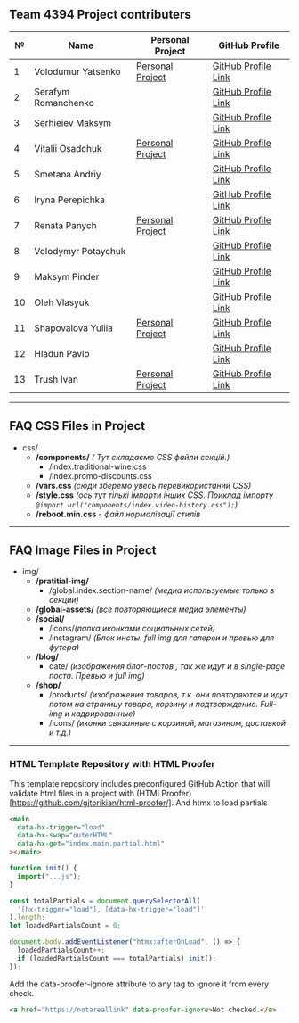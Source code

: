 ## Team 4394 Project contributers

| №   | Name                | Personal Project                                                             | GitHub Profile                                            |
| --- | ------------------- | ---------------------------------------------------------------------------- | --------------------------------------------------------- |
| 1   | Volodumur Yatsenko  | [Personal Project](https://github.com/vovan22/Task-1-advanced)               | [GitHub Profile Link](https://github.com/vovan22)         |
| 2   | Serafym Romanchenko |                                                                              | [GitHub Profile Link](https://github.com/Serafym42)       |
| 3   | Serhieiev Maksym    |                                                                              | [GitHub Profile Link](https://github.com/Lavo4nik)        |
| 4   | Vitalii Osadchuk    | [Personal Project](https://github.com/VitaliyOsadchuk/Business_landing_page) | [GitHub Profile Link](https://github.com/VitaliyOsadchuk) |
| 5   | Smetana Andriy      |                                                                              | [GitHub Profile Link](https://github.com/AndriyLike)      |
| 6   | Iryna Perepichka    |                                                                              | [GitHub Profile Link](https://github.com/moonlesse)       |
| 7   | Renata Panych       | [Personal Project](https://github.com/RenataPanych/project)                  | [GitHub Profile Link](https://github.com/RenataPanych)    |
| 8   | Volodymyr Potaychuk |                                                                              | [GitHub Profile Link](https://github.com/Lwowsky/html)    |
| 9   | Maksym Pinder       |                                                                              | [GitHub Profile Link](https://github.com/PinderMaksim)    |
| 10  | Oleh Vlasyuk        |                                                                              | [GitHub Profile Link](https://github.com/Oleh-323)        |
| 11  | Shapovalova Yuliia  | [Personal Project](https://github.com/julishapovalova/html-web-project)      | [GitHub Profile Link](https://github.com/julishapovalova) |
| 12  | Hladun Pavlo        |                                                                              | [GitHub Profile Link](https://github.com/HladunPavlo)     |
| 13  | Trush Ivan          | [Personal Project](https://github.com/RenataPanych/project)                  | [GitHub Profile Link](https://github.com/TrushIvan)       |

---

## FAQ CSS Files in Project

- css/
  - **/components/** _( Тут складаємо CSS файли секцій.)_
    - /index.traditional-wine.css
    - /index.promo-discounts.css
  - **/vars.css** _(сюди зберемо увесь перевикористаний CSS)_
  - **/style.css** _(ось тут тількі імпорти інших CSS. Приклад імпорту `@import url("components/index.video-history.css");`)_
  - **/reboot.min.css** - _файл нормалізації стилів_

---

## FAQ Image Files in Project

- img/
  - **/pratitial-img/**
    - /global.index.section-name/ _(медиа используемые только в секции)_
  - **/global-assets/** _(все повторяющиеся медиа элементы)_
  - **/social/**
    - /icons/_(папка иконками социальных сетей)_
    - /instagram/ _(Блок инсты. full img для галереи и превью для футера)_
  - **/blog/**
    - date/ _(изображения блог-постов , так же идут и в single-page поста. Превью и full img)_
  - **/shop/**
    - /products/ _(изображения товаров, т.к. они повторяются и идут потом на страницу товара, корзину и подтверждение. Full-img и кадрированные)_
    - /icons/ _(иконки связанные с корзиной, магазином, доставкой и т.д.)_

---

### HTML Template Repository with HTML Proofer

This template repository includes preconfigured GitHub Action that will validate html files in a project with (HTMLProofer)[https://github.com/gjtorikian/html-proofer/].
And htmx to load partials

```html
<main
  data-hx-trigger="load"
  data-hx-swap="outerHTML"
  data-hx-get="index.main.partial.html"
></main>
```

```js
function init() {
  import("...js");
}

const totalPartials = document.querySelectorAll(
  '[hx-trigger="load"], [data-hx-trigger="load"]'
).length;
let loadedPartialsCount = 0;

document.body.addEventListener("htmx:afterOnLoad", () => {
  loadedPartialsCount++;
  if (loadedPartialsCount === totalPartials) init();
});
```

Add the data-proofer-ignore attribute to any tag to ignore it from every check.

```html
<a href="https://notareallink" data-proofer-ignore>Not checked.</a>
```
